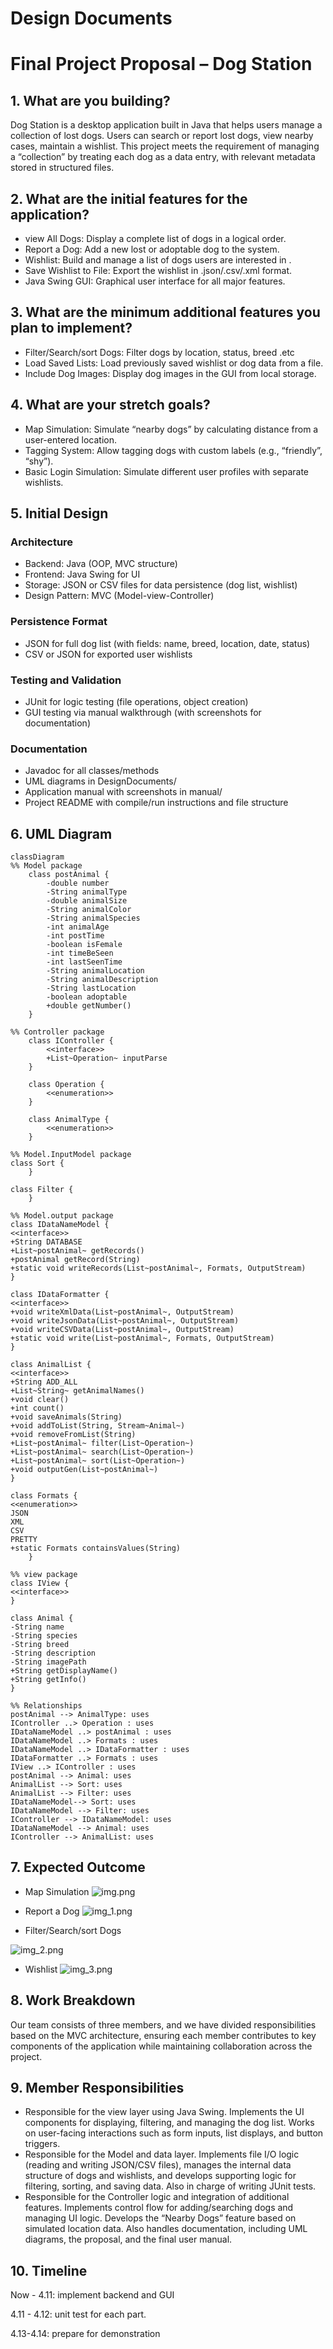 # Design Documents

# Final Project Proposal – Dog Station

## 1. What are you building?
Dog Station is a desktop application built in Java that helps users manage a collection of lost dogs. Users can search or report lost dogs, view nearby cases, maintain a wishlist. This project meets the requirement of managing a “collection” by treating each dog as a data entry, with relevant metadata stored in structured files.

## 2. What are the initial features for the application?
   - view All Dogs: Display a complete list of dogs in a logical order.
   - Report a Dog: Add a new lost or adoptable dog to the system.
   - Wishlist: Build and manage a list of dogs users are interested in .
   - Save Wishlist to File: Export the wishlist in .json/.csv/.xml format.
   - Java Swing GUI: Graphical user interface for all major features.

## 3. What are the minimum additional features you plan to implement?
   - Filter/Search/sort Dogs: Filter dogs by location, status,  breed .etc
   - Load Saved Lists: Load previously saved wishlist or dog data from a file.
   - Include Dog Images: Display dog images in the GUI from local storage.

## 4. What are your stretch goals?
   - Map Simulation: Simulate “nearby dogs” by calculating distance from a user-entered location.
   - Tagging System: Allow tagging dogs with custom labels (e.g., “friendly”, “shy”).
   - Basic Login Simulation: Simulate different user profiles with separate wishlists.

## 5. Initial Design
   ### Architecture   
   - Backend: Java (OOP, MVC structure)
   - Frontend: Java Swing for UI
   - Storage: JSON or CSV files for data persistence (dog list, wishlist)
   - Design Pattern: MVC (Model-view-Controller)

### Persistence Format
- JSON for full dog list (with fields: name, breed, location, date, status)
- CSV or JSON for exported user wishlists
### Testing and Validation
- JUnit for logic testing (file operations, object creation)
- GUI testing via manual walkthrough (with screenshots for documentation)
### Documentation
- Javadoc for all classes/methods
- UML diagrams in DesignDocuments/
- Application manual with screenshots in manual/
- Project README with compile/run instructions and file structure


## 6. UML Diagram
```mermaid
classDiagram
%% Model package
    class postAnimal {
        -double number
        -String animalType
        -double animalSize
        -String animalColor
        -String animalSpecies
        -int animalAge
        -int postTime
        -boolean isFemale
        -int timeBeSeen
        -int lastSeenTime
        -String animalLocation
        -String animalDescription
        -String lastLocation
        -boolean adoptable
        +double getNumber()
    }

%% Controller package
    class IController {
        <<interface>>
        +List~Operation~ inputParse
    }

    class Operation {
        <<enumeration>>
    }
    
    class AnimalType {
        <<enumeration>>
    }

%% Model.InputModel package
class Sort {
    }

class Filter {
    }

%% Model.output package
class IDataNameModel {
<<interface>>
+String DATABASE
+List~postAnimal~ getRecords()
+postAnimal getRecord(String)
+static void writeRecords(List~postAnimal~, Formats, OutputStream)
}

class IDataFormatter {
<<interface>>
+void writeXmlData(List~postAnimal~, OutputStream)
+void writeJsonData(List~postAnimal~, OutputStream)
+void writeCSVData(List~postAnimal~, OutputStream)
+static void write(List~postAnimal~, Formats, OutputStream)
}

class AnimalList {
<<interface>>
+String ADD_ALL
+List~String~ getAnimalNames()
+void clear()
+int count()
+void saveAnimals(String)
+void addToList(String, Stream~Animal~)
+void removeFromList(String)
+List~postAnimal~ filter(List~Operation~)
+List~postAnimal~ search(List~Operation~)
+List~postAnimal~ sort(List~Operation~)
+void outputGen(List~postAnimal~)
}

class Formats {
<<enumeration>>
JSON
XML
CSV
PRETTY
+static Formats containsValues(String)
    }

%% view package
class IView {
<<interface>>
}

class Animal {
-String name
-String species
-String breed
-String description
-String imagePath
+String getDisplayName()
+String getInfo()
}

%% Relationships
postAnimal --> AnimalType: uses
IController ..> Operation : uses
IDataNameModel ..> postAnimal : uses
IDataNameModel ..> Formats : uses
IDataNameModel ..> IDataFormatter : uses
IDataFormatter ..> Formats : uses
IView ..> IController : uses
postAnimal --> Animal: uses
AnimalList --> Sort: uses
AnimalList --> Filter: uses
IDataNameModel--> Sort: uses
IDataNameModel --> Filter: uses
IController --> IDataNameModel: uses
IDataNameModel --> Animal: uses
IController --> AnimalList: uses

```

## 7. Expected Outcome

- Map Simulation
![img.png](InitialDesign-img.png)

- Report a Dog
![img_1.png](InitialDesign-img_1.png)

- Filter/Search/sort Dogs

![img_2.png](InitialDesign-img_2.png)

- Wishlist
![img_3.png](InitialDeisgn-img_3.png)


## 8. Work Breakdown
Our team consists of three members, and we have divided responsibilities based on the MVC architecture, ensuring each member contributes to key components of the application while maintaining collaboration across the project.

## 9. Member Responsibilities
- Responsible for the view layer using Java Swing. Implements the UI components for displaying, filtering, and managing the dog list. Works on user-facing interactions such as form inputs, list displays, and button triggers.
- Responsible for the Model and data layer. Implements file I/O logic (reading and writing JSON/CSV files), manages the internal data structure of dogs and wishlists, and develops supporting logic for filtering, sorting, and saving data. Also in charge of writing JUnit tests.
- Responsible for the Controller logic and integration of additional features. Implements control flow for adding/searching dogs and managing UI logic. Develops the “Nearby Dogs” feature based on simulated location data. Also handles documentation, including UML diagrams, the proposal, and the final user manual.

## 10. Timeline
Now - 4.11: implement backend and GUI

4.11 - 4.12: unit test for each part.

4.13-4.14: prepare for demonstration


